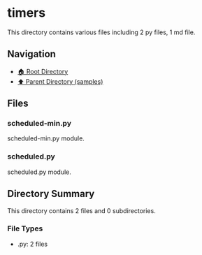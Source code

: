 # timers

This directory contains various files including 2 py files, 1 md file.

## Navigation

* [🏠 Root Directory](/samples/timers/../samples/timers/..README.md)
* [⬆️ Parent Directory (samples)](../README.md)

## Files

### scheduled-min.py

scheduled-min.py module.

### scheduled.py

scheduled.py module.

## Directory Summary

This directory contains 2 files and 0 subdirectories.

### File Types

* .py: 2 files
